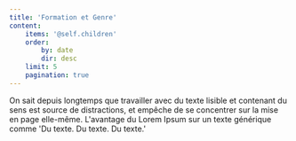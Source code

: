 ```yaml
---
title: 'Formation et Genre'
content:
    items: '@self.children'
    order:
        by: date
        dir: desc
    limit: 5
    pagination: true
---
```


On sait depuis longtemps que travailler avec du texte lisible et contenant du sens est source de distractions, et empêche de se concentrer sur la mise en page elle-même. L'avantage du Lorem Ipsum sur un texte générique comme 'Du texte. Du texte. Du texte.'